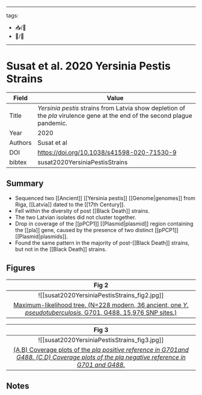 
---
tags: 
  - 📥/📰 
  - 📝/🌱 
---

# Susat et al. 2020 Yersinia Pestis Strains

| Field   | Value                                                                                                                                                          |
| ------- | -------------------------------------------------------------------------------------------------------------------------------------------------------------- |
| Title   | <i>Yersinia pestis</i> strains from Latvia show depletion of the <i>pla</i> virulence gene at the end of the second plague pandemic. |
| Year    | 2020                                                                                                                                                        |
| Authors | Susat et al                                                                                                                                              |
| DOI     | <https://doi.org/10.1038/s41598-020-71530-9>                                                                                                                 |
| bibtex  | susat2020YersiniaPestisStrains    

## Summary

- Sequenced two [[Ancient]] [[Yersinia pestis]]  [[Genome|genomes]] from Riga, [[Latvia]] dated to the [[17th Century]].
- Fell within the diversity of post [[Black Death]] strains.
- The two Latvian isolates did not cluster together.
- Drop in coverage of the [[pPCP1]] [[Plasmid|plasmid]] region containing the [[pla]] gene, caused by the presence of two distinct [[pPCP1]] [[Plasmid|plasmids]].
- Found the same pattern in the majority of post-[[Black Death]] strains, but not in the [[Black Death]] strains.

## Figures

|                    Fig 2                   |
|:--------------------------------------------:|
| ![[susat2020YersiniaPestisStrains_fig2.jpg]] |
|        [Maximum-likelihood tree. (N=228 modern, 36 ancient, one <i>Y. pseudotuberculosis</i>, G701, G488. 15,976 SNP sites.) ](Susat%20et%20al.%202020%20Yersinia%20Pestis%20Strains.md)        |

	
|                    Fig 3                   |
|:--------------------------------------------:|
| ![[susat2020YersiniaPestisStrains_fig3.jpg]] |
|        [(A,B) Coverage plots of the <i>pla<i> positive reference in G701and G488. (C,D) Coverage plots of the <i>pla<i> negative reference in G701 and G488.](Susat%20et%20al.%202020%20Yersinia%20Pestis%20Strains.md)        |

## Notes